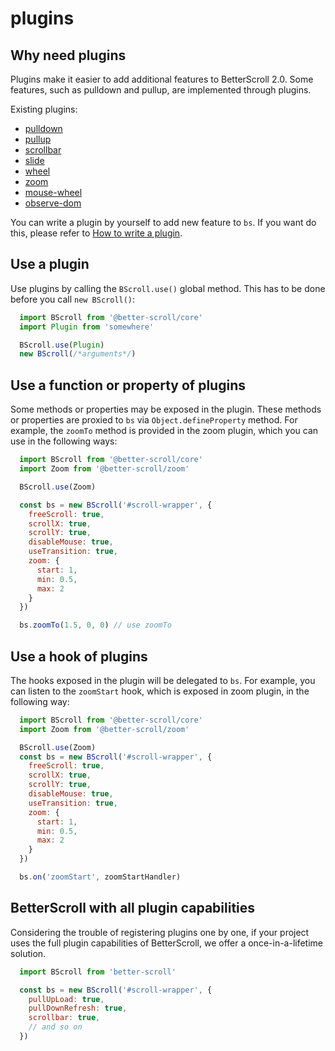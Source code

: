 # plugins

## Why need plugins

Plugins make it easier to add additional features to BetterScroll 2.0. Some features, such as pulldown and pullup, are implemented through plugins.

Existing plugins:
- [pulldown](./pulldown.html)
- [pullup](./pullup.html)
- [scrollbar](./scroll-bar.html)
- [slide](./slide.html)
- [wheel](./wheel.html)
- [zoom](./zoom.html)
- [mouse-wheel](./mouse-wheel.html)
- [observe-dom](./observe-dom.html)

You can write a plugin by yourself to add new feature to `bs`. If you want do this, please refer to [How to write a plugin](./how-to-write.html).

## Use a plugin

Use plugins by calling the `BScroll.use()` global method. This has to be done before you call `new BScroll()`:

```js
  import BScroll from '@better-scroll/core'
  import Plugin from 'somewhere'

  BScroll.use(Plugin)
  new BScroll(/*arguments*/)
```

## Use a function or property of plugins

Some methods or properties may be exposed in the plugin. These methods or properties are proxied to `bs` via `Object.defineProperty` method. For example, the `zoomTo` method is provided in the zoom plugin, which you can use in the following ways:

```js
  import BScroll from '@better-scroll/core'
  import Zoom from '@better-scroll/zoom'

  BScroll.use(Zoom)

  const bs = new BScroll('#scroll-wrapper', {
    freeScroll: true,
    scrollX: true,
    scrollY: true,
    disableMouse: true,
    useTransition: true,
    zoom: {
      start: 1,
      min: 0.5,
      max: 2
    }
  })

  bs.zoomTo(1.5, 0, 0) // use zoomTo
```

## Use a hook of plugins

The hooks exposed in the plugin will be delegated to `bs`. For example, you can listen to the `zoomStart` hook, which is exposed in zoom plugin, in the following way:

```js
  import BScroll from '@better-scroll/core'
  import Zoom from '@better-scroll/zoom'

  BScroll.use(Zoom)
  const bs = new BScroll('#scroll-wrapper', {
    freeScroll: true,
    scrollX: true,
    scrollY: true,
    disableMouse: true,
    useTransition: true,
    zoom: {
      start: 1,
      min: 0.5,
      max: 2
    }
  })

  bs.on('zoomStart', zoomStartHandler)
```

## BetterScroll with all plugin capabilities

Considering the trouble of registering plugins one by one, if your project uses the full plugin capabilities of BetterScroll, we offer a once-in-a-lifetime solution.


```js
  import BScroll from 'better-scroll'

  const bs = new BScroll('#scroll-wrapper', {
    pullUpLoad: true,
    pullDownRefresh: true,
    scrollbar: true,
    // and so on
  })
```
